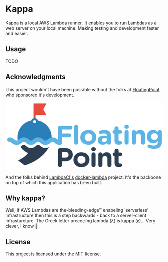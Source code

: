 # Kappa

Kappa is a local AWS Lambda runner. It enables you to run Lambdas as a web
server on your local machine. Making testing and development faster and easier.

## Usage

TODO

## Acknowledgments

This project wouldn't have been possible without the folks at
[FloatingPoint](https://floatingpoint.io) who sponsored it's development.

[![FloatingPoint logo](/assets/fp_logo.png)](https://floatingpoint.io)

And the folks behind
[LambdaCI's](https://github.com/lambci/lambci)
[docker-lambda](https://github.com/lambci/docker-lambda)
project. It's the backbone on top of which this application has been built.

## Why kappa?

Well, if AWS Lambdas are the-bleeding-edge™ enabeling 'serverless'
infrastructure then this is a step backwards - back to a server-client
infrasturcture. The Greek letter preceding lambda (λ) is kappa (κ)...
Very clever, I know 🤣

## License

This project is licensed under the [MIT](LICENSE.txt) license.
